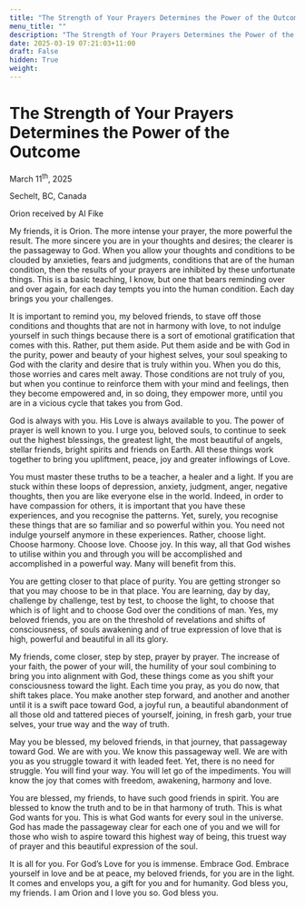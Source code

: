 ```yaml
---
title: "The Strength of Your Prayers Determines the Power of the Outcome"
menu_title: ""
description: "The Strength of Your Prayers Determines the Power of the Outcome"
date: 2025-03-19 07:21:03+11:00
draft: False
hidden: True
weight:
---
```

# The Strength of Your Prayers Determines the Power of the Outcome

March 11<sup>th</sup>, 2025

Sechelt, BC, Canada

Orion received by Al Fike

My friends, it is Orion. The more intense your prayer, the more powerful the result. The more sincere you are in your thoughts and desires; the clearer is the passageway to God. When you allow your thoughts and conditions to be clouded by anxieties, fears and judgments, conditions that are of the human condition, then the results of your prayers are inhibited by these unfortunate things. This is a basic teaching, I know, but one that bears reminding over and over again, for each day tempts you into the human condition. Each day brings you your challenges.

It is important to remind you, my beloved friends, to stave off those conditions and thoughts that are not in harmony with love, to not indulge yourself in such things because there is a sort of emotional gratification that comes with this. Rather, put them aside. Put them aside and be with God in the purity, power and beauty of your highest selves, your soul speaking to God with the clarity and desire that is truly within you. When you do this, those worries and cares melt away. Those conditions are not truly of you, but when you continue to reinforce them with your mind and feelings, then they become empowered and, in so doing, they empower more, until you are in a vicious cycle that takes you from God.

God is always with you. His Love is always available to you. The power of prayer is well known to you. I urge you, beloved souls, to continue to seek out the highest blessings, the greatest light, the most beautiful of angels, stellar friends, bright spirits and friends on Earth. All these things work together to bring you upliftment, peace, joy and greater inflowings of Love.

You must master these truths to be a teacher, a healer and a light. If you are stuck within these loops of depression, anxiety, judgment, anger, negative thoughts, then you are like everyone else in the world. Indeed, in order to have compassion for others, it is important that you have these experiences, and you recognise the patterns. Yet, surely, you recognise these things that are so familiar and so powerful within you. You need not indulge yourself anymore in these experiences. Rather, choose light. Choose harmony. Choose love. Choose joy. In this way, all that God wishes to utilise within you and through you will be accomplished and accomplished in a powerful way. Many will benefit from this.

You are getting closer to that place of purity. You are getting stronger so that you may choose to be in that place. You are learning, day by day, challenge by challenge, test by test, to choose the light, to choose that which is of light and to choose God over the conditions of man. Yes, my beloved friends, you are on the threshold of revelations and shifts of consciousness, of souls awakening and of true expression of love that is high, powerful and beautiful in all its glory.

My friends, come closer, step by step, prayer by prayer. The increase of your faith, the power of your will, the humility of your soul combining to bring you into alignment with God, these things come as you shift your consciousness toward the light. Each time you pray, as you do now, that shift takes place. You make another step forward, and another and another until it is a swift pace toward God, a joyful run, a beautiful abandonment of all those old and tattered pieces of yourself, joining, in fresh garb, your true selves, your true way and the way of truth.

May you be blessed, my beloved friends, in that journey, that passageway toward God. We are with you. We know this passageway well. We are with you as you struggle toward it with leaded feet. Yet, there is no need for struggle. You will find your way. You will let go of the impediments. You will know the joy that comes with freedom, awakening, harmony and love.

You are blessed, my friends, to have such good friends in spirit. You are blessed to know the truth and to be in that harmony of truth. This is what God wants for you. This is what God wants for every soul in the universe. God has made the passageway clear for each one of you and we will for those who wish to aspire toward this highest way of being, this truest way of prayer and this beautiful expression of the soul.

It is all for you. For God’s Love for you is immense. Embrace God. Embrace yourself in love and be at peace, my beloved friends, for you are in the light. It comes and envelops you, a gift for you and for humanity. God bless you, my friends. I am Orion and I love you so. God bless you.
